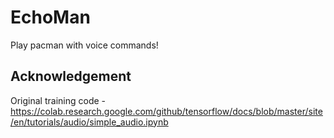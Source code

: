 # EchoMan

Play pacman with voice commands!

## Acknowledgement
Original training code - https://colab.research.google.com/github/tensorflow/docs/blob/master/site/en/tutorials/audio/simple_audio.ipynb